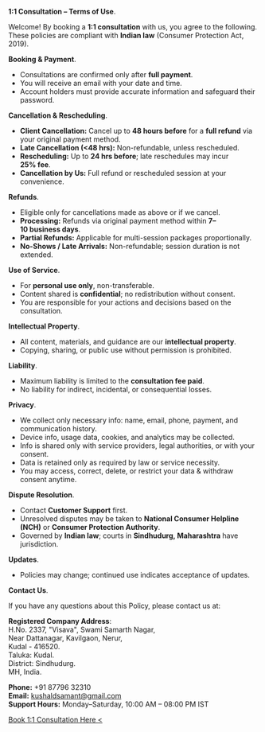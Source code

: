 **1:1&nbsp;Consultation&nbsp;–&nbsp;Terms&nbsp;of&nbsp;Use**.

Welcome! By booking a **1:1&nbsp;consultation** with us, you agree to the following. These policies are compliant with **Indian&nbsp;law** (Consumer Protection Act, 2019).

**Booking&nbsp;&&nbsp;Payment**.

- Consultations are confirmed only after **full&nbsp;payment**.  
- You will receive an email with your date and time.  
- Account holders must provide accurate information and safeguard their password.  

**Cancellation&nbsp;&&nbsp;Rescheduling**.

- **Client&nbsp;Cancellation:** Cancel up to **48&nbsp;hours&nbsp;before** for a **full&nbsp;refund** via your original payment method.  
- **Late&nbsp;Cancellation&nbsp;(<48&nbsp;hrs):** Non-refundable, unless rescheduled.  
- **Rescheduling:** Up to **24&nbsp;hrs&nbsp;before**; late reschedules may incur **25%&nbsp;fee**.  
- **Cancellation&nbsp;by&nbsp;Us:** Full refund or rescheduled session at your convenience.

**Refunds**.

- Eligible only for cancellations made as above or if we cancel.  
- **Processing:** Refunds via original payment method within **7–10&nbsp;business&nbsp;days**.  
- **Partial&nbsp;Refunds:** Applicable for multi-session packages proportionally.  
- **No-Shows&nbsp;/&nbsp;Late&nbsp;Arrivals:** Non-refundable; session duration is not extended.

**Use&nbsp;of&nbsp;Service**.

- For **personal&nbsp;use&nbsp;only**, non-transferable.  
- Content shared is **confidential**; no redistribution without consent.  
- You are responsible for your actions and decisions based on the consultation.

**Intellectual&nbsp;Property**.

- All content, materials, and guidance are our **intellectual&nbsp;property**.  
- Copying, sharing, or public use without permission is prohibited.

**Liability**.

- Maximum liability is limited to the **consultation&nbsp;fee&nbsp;paid**.  
- No liability for indirect, incidental, or consequential losses.

**Privacy**.

- We collect only necessary info: name, email, phone, payment, and communication history.  
- Device info, usage data, cookies, and analytics may be collected.  
- Info is shared only with service providers, legal authorities, or with your consent.  
- Data is retained only as required by law or service necessity.  
- You may access, correct, delete, or restrict your data & withdraw consent anytime.

**Dispute&nbsp;Resolution**.

- Contact **Customer&nbsp;Support** first.  
- Unresolved disputes may be taken to **National&nbsp;Consumer&nbsp;Helpline (NCH)** or **Consumer&nbsp;Protection&nbsp;Authority**.  
- Governed by **Indian&nbsp;law**; courts in **Sindhudurg,&nbsp;Maharashtra** have jurisdiction.

**Updates**.

- Policies may change; continued use indicates acceptance of updates.

**Contact&nbsp;Us**.

If you have any questions about this Policy, please contact us at:

**Registered Company Address**:  
H.No.&nbsp;2337,&nbsp;"Visava",&nbsp;Swami&nbsp;Samarth&nbsp;Nagar,  
Near&nbsp;Dattanagar,&nbsp;Kavilgaon,&nbsp;Nerur,  
Kudal&nbsp;-&nbsp;416520.  
Taluka:&nbsp;Kudal.  
District:&nbsp;Sindhudurg.  
MH,&nbsp;India.

**Phone:** +91&nbsp;87796&nbsp;32310  
**Email:** kushaldsamant@gmail.com  
**Support&nbsp;Hours:** Monday–Saturday,&nbsp;10:00&nbsp;AM&nbsp;–&nbsp;08:00&nbsp;PM&nbsp;IST

<div class="roadmap-spacer-1"></div>
<p>
<a class="btn" href="https://ask.setmore.com">Book&nbsp;1:1&nbsp;Consultation&nbsp;Here&nbsp;&#60;</a><br>
</p>
<div class="roadmap-spacer-2"></div>